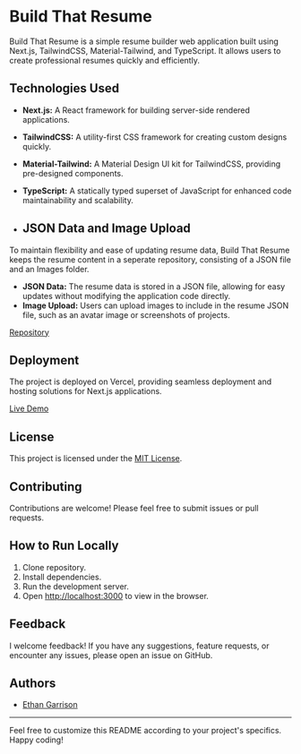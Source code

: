 # Build That Resume

Build That Resume is a simple resume builder web application built using Next.js, TailwindCSS, Material-Tailwind, and TypeScript. It allows users to create professional resumes quickly and efficiently.

## Technologies Used

- **Next.js:** A React framework for building server-side rendered applications.
- **TailwindCSS:** A utility-first CSS framework for creating custom designs quickly.
- **Material-Tailwind:** A Material Design UI kit for TailwindCSS, providing pre-designed components.
- **TypeScript:** A statically typed superset of JavaScript for enhanced code maintainability and scalability.

- ## JSON Data and Image Upload

To maintain flexibility and ease of updating resume data, Build That Resume keeps the resume content in a seperate repository, consisting of a JSON file and an Images folder.

- **JSON Data:** The resume data is stored in a JSON file, allowing for easy updates without modifying the application code directly.
- **Image Upload:** Users can upload images to include in the resume JSON file, such as an avatar image or screenshots of projects.

[Repository](https://egarrisxn.github.io/resume-json/resume.json)

## Deployment

The project is deployed on Vercel, providing seamless deployment and hosting solutions for Next.js applications.

[Live Demo](https://build-that-resume.vercel.app/)

## License

This project is licensed under the [MIT License](LICENSE).

## Contributing

Contributions are welcome! Please feel free to submit issues or pull requests.

## How to Run Locally

1. Clone repository.
2. Install dependencies.
3. Run the development server.
4. Open [http://localhost:3000](http://localhost:3000) to view in the browser.

## Feedback

I welcome feedback! If you have any suggestions, feature requests, or encounter any issues, please open an issue on GitHub.

## Authors

- [Ethan Garrison](https://github.com/EGARRISXN)

---

Feel free to customize this README according to your project's specifics. Happy coding!

